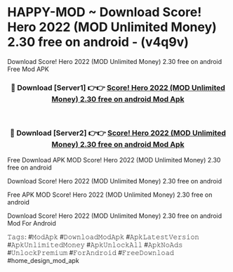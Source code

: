 # HAPPY-MOD ~ Download Score! Hero 2022 (MOD Unlimited Money) 2.30 free on android - (v4q9v)
Download Score! Hero 2022 (MOD Unlimited Money) 2.30 free on android Free Mod APK

<div align="center">
<h3>🔴 Download [Server1] 👉👉 <a href="https://apk-comot.site?title=Score!_Hero_2022_(MOD_Unlimited_Money)_2.30_free_on_android">Score! Hero 2022 (MOD Unlimited Money) 2.30 free on android Mod Apk</a></h3><br>

<h3>🔴 Download [Server2] 👉👉 <a href="https://apk-comot.site?title=Score!_Hero_2022_(MOD_Unlimited_Money)_2.30_free_on_android">Score! Hero 2022 (MOD Unlimited Money) 2.30 free on android Mod Apk</a></h3>
</div>


Free Download APK MOD Score! Hero 2022 (MOD Unlimited Money) 2.30 free on android

Download Score! Hero 2022 (MOD Unlimited Money) 2.30 free on android 

Free APK MOD Score! Hero 2022 (MOD Unlimited Money) 2.30 free on android 

Download Score! Hero 2022 (MOD Unlimited Money) 2.30 free on android Mod For Android

𝚃𝚊𝚐𝚜: #𝙼𝚘𝚍𝙰𝚙𝚔 #𝙳𝚘𝚠𝚗𝚕𝚘𝚊𝚍𝙼𝚘𝚍𝙰𝚙𝚔 #𝙰𝚙𝚔𝙻𝚊𝚝𝚎𝚜𝚝𝚅𝚎𝚛𝚜𝚒𝚘𝚗 #𝙰𝚙𝚔𝚄𝚗𝚕𝚒𝚖𝚒𝚝𝚎𝚍𝙼𝚘𝚗𝚎𝚢 #𝙰𝚙𝚔𝚄𝚗𝚕𝚘𝚌𝚔𝙰𝚕𝚕 #𝙰𝚙𝚔𝙽𝚘𝙰𝚍𝚜 #𝚄𝚗𝚕𝚘𝚌𝚔𝙿𝚛𝚎𝚖𝚒𝚞𝚖 #𝙵𝚘𝚛𝙰𝚗𝚍𝚛𝚘𝚒𝚍 #𝙵𝚛𝚎𝚎𝙳𝚘𝚠𝚗𝚕𝚘𝚊𝚍 #home_design_mod_apk